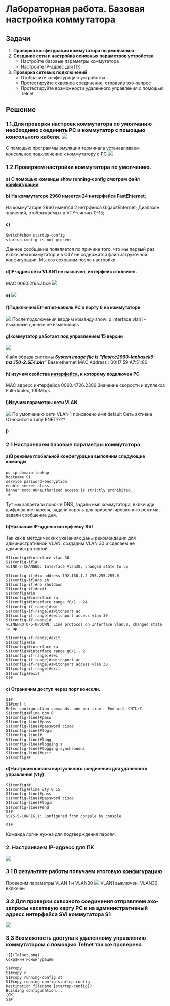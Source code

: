 # Лабораторная работа. Базовая настройка коммутатора
## Задачи
1. **Проверка конфигурации коммутатора по умолчанию**
2. **Создание сети и настройка основных параметров устройства**
    - Настройте базовые параметры коммутатора
    - Настройте IP-адрес для ПК
3. **Проверка сетевых подключений**
    - Отобразите конфигурацию устройства
    - Протестируйте сквозное соединение, отправив эхо-запрос
    - Протестируйте возможности удаленного управления с помощью Telnet

## Решение
### 1.1.Для проверки настроек коммутатора по умолчанию необходимо соединить PC и коммутатор с помощью консольного кабеля. ![](1_consol_cabel.png)

С помощью программы эмуляции терминала устанавливаем консольное подключение к коммутатору с РС
![](2-terminal.png)

### 1.2.Проверяем настройки коммутатора по умолчанию. 
   #### a) С помощью команды show running-config смотрим файл [конфигурации](default_config) 
   #### b) На коммутаторе 2960 имеется 24 интерфейса FastEhternet;
   На коммутаторе 2960 имеется 2 интрфейса GigabitEhternet;
   Диапазон значений, отображаемых в VTY-линиях 0-15; 
   #### c)
```
Switch#show startup-config 
startup-config is not present
 ```
Данное сообщение появляется по причине того, что мы первый раз включаем коммутатор и в ОЗУ не содержится файл загрузочной конфигурации. Мы его сохраним после настройки.

   #### d)IP-адрес сети VLAN1 не назначен, интерфейс отключен.
MAC 0060.2f6a.abce
![](3_VLAN1_down.png)
   #### e) ![](4_VLAN1_down.png)
   #### f)Подключим Ethernet-кабель PC к порту 6 на коммутаторе
![](5_.png)
После подключения вводим команду show ip interface vlan1 - выходные данные не изменились
   #### g)коммутатор работает под управлением 15 версии
![](6_version.png)

Файл образа системы ***System image file is "flash:c2960-lanbasek9-mz.150-2.SE4.bin"***
Base ethernet MAC Address       : 00:17:59:A7:51:80
   #### h) изучим свойства [интерфейса](f06), к которому подключен PC
 
MAC адресс интерфейса 0060.4726.2306
Значение скорости и дуплекса Full-duplex, 100Mb/s
   #### i)Изучим параметры сети VLAN
![](7_show_vlan.png)
По умолчанию сети VLAN 1 присвоено имя default
Сеть активна
Относится к типу ENET????
   #### j)
   
### 2.1 Настраеваем базовые параметры коммутатора
   #### a)В режиме глобальной конфигурации выполним следующие команды
 ```
no ip domain-lookup   
hostname S1
service password-encryption
enable secret class
banner motd #Unauthorized access is strictly prohibited.
  #
 ```
Тут мы запретили поиск в DNS, задали имя коммутатора, включиди шифрование пароля, задали пароль для привелигированного режима, задали сообщение дня.
  #### b)Назначим IP-адресс интерфейсу SVI
Так как в методических указаниях даны рекомендации для административной VLAN, создадим VLAN 30 и сделаем ее административной.
```
S1(config)#interface vlan 30
S1(config-if)#
%LINK-5-CHANGED: Interface Vlan30, changed state to up

S1(config-if)#ip address 192.168.1.2 255.255.255.0
S1(config-if)#no sh
S1(config-if)#no shutdown 
S1(config-if)#exit
S1(config)#in
S1(config)#interface ra
S1(config)#interface range f0/1 - 24
S1(config-if-range)#swi
S1(config-if-range)#switchport ac
S1(config-if-range)#switchport access vlan 30
S1(config-if-range)#
%LINEPROTO-5-UPDOWN: Line protocol on Interface Vlan30, changed state to up

S1(config-if-range)#exit
S1(config)#in
S1(config)#interface ra
S1(config)#interface range g0/1 - 2
S1(config-if-range)#swi
S1(config-if-range)#switchport ac
S1(config-if-range)#switchport access vlan 30
S1(config-if-range)#exit
S1(config)#exit
S1#
```
#### с) Ограничим доступ через порт консоли.
```
S1# 
S1#conf t
Enter configuration commands, one per line.  End with CNTL/Z.
S1(config)#line con 0
S1(config-line)#pasw
S1(config-line)#pass
S1(config-line)#password cisco
S1(config-line)#login
S1(config-line)#
S1(config-line)#logg
S1(config-line)#logging s
S1(config-line)#logging synchronous 
S1(config-line)#exit
S1(config)#
```

#### d)Настроим каналы виртуального соединения для удаленного управления (vty)
```
S1(config)#
S1(config)#line vty 0 15
S1(config-line)#pass
S1(config-line)#password cisco
S1(config-line)#login
S1(config-line)#end
S1#
%SYS-5-CONFIG_I: Configured from console by console

S1#
```
Команда логин нужна для подтверждения пароля.


### 2. Настраиваем IP-адресс для ПК
![](config_PC.png)

### 3.1 В результате работы получаем итоговую [конфигурацию](config)
   Проверим параметры VLAN 1 и VLAN30
   ![](vlan1_vlan30.png)
   VLAN1 выключен, VLAN30 включен
   
### 3.2 Для проверки сквозного соединения отправляем эхо-запросы насетевую карту PC и на административный адресс интерфейса SVI коммутатора S1
![](ping.png)
### 3.3 Возможность доступа к удаленному управлению коммутатором с помощью Telnet так же проверена
    ![](Telnet.png)
    Сохраним конфигурацию
```
S1#copy 
S1#copy r
S1#copy running-config st
S1#copy running-config startup-config 
Destination filename [startup-config]? 
Building configuration...
[OK]
S1#
```
